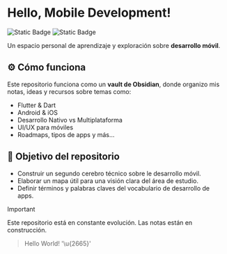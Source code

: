 # Hello, Mobile Development!

![Static Badge](https://img.shields.io/badge/notes-obsidian-7C3AED?style=for-the-badge&logo=obsidian&labelColor=101010)
![Static Badge](https://img.shields.io/badge/markup-markdown-000000?style=for-the-badge&logo=markdown&logoColor=white&labelColor=101010)

Un espacio personal de aprendizaje y exploración sobre **desarrollo móvil**.

## ⚙️ Cómo funciona

Este repositorio funciona como un **vault de Obsidian**, donde organizo mis notas, ideas y recursos sobre temas como:

- Flutter & Dart
- Android & iOS
- Desarrollo Nativo vs Multiplataforma
- UI/UX para móviles
- Roadmaps, tipos de apps y más...

## 🎯 Objetivo del repositorio

- Construir un segundo cerebro técnico  sobre le desarrollo móvil.
- Elaborar un mapa útil para una visión clara del área de estudio.
- Definir términos y palabras claves del vocabulario de desarrollo de apps.

> [!IMPORTANT]
>  Este repositorio está en constante evolución. Las notas están en construcción.

> Hello World! '\u{2665}'
